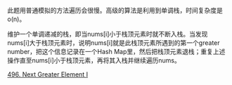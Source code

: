 此题用普通模拟的方法遍历会很慢。高级的算法是利用到单调栈，时间复杂度是o(n)。

维护一个单调递减的栈，即当nums[i]小于栈顶元素时就不断入栈。当发现nums[i]大于栈顶元素时，说明nums[i]就是此栈顶元素所遇到的第一个greater number，把这个信息记录在一个Hash Map里，然后把栈顶元素退栈；重复上述操作直至nums[i]小于栈顶元素，再将其入栈并继续遍历nums。

[496. Next Greater Element I](https://leetcode.com/problems/next-greater-element-i/)
